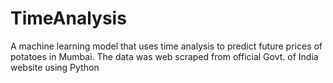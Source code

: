 # TimeAnalysis
A machine learning model that uses time analysis to predict future prices of potatoes in Mumbai. The data was web scraped from official Govt. of India website using Python
